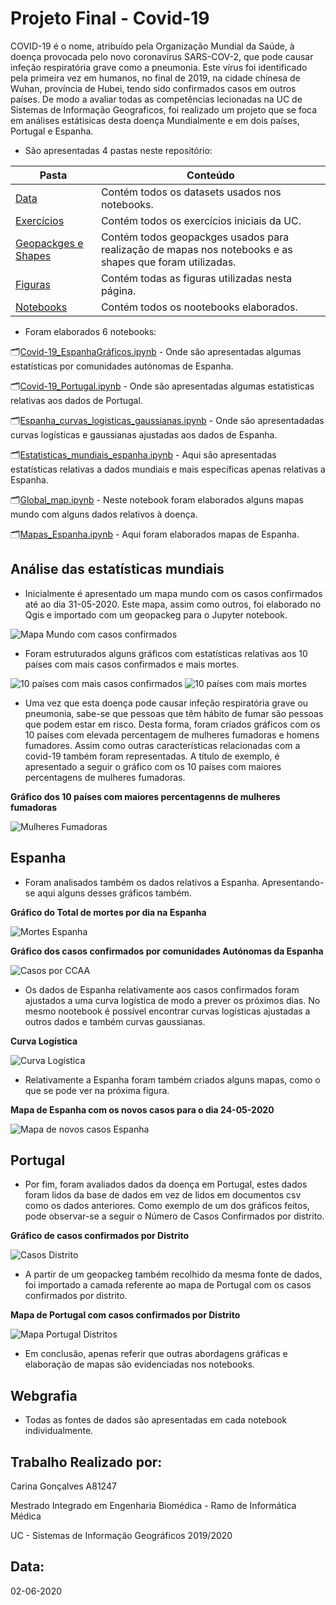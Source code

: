 # Projeto Final - Covid-19

COVID-19 é o nome, atribuído pela Organização Mundial da Saúde, à doença provocada pelo novo coronavírus SARS-COV-2, que pode causar infeção respiratória grave como a pneumonia. Este vírus foi identificado pela primeira vez em humanos, no final de 2019, na cidade chinesa de Wuhan, província de Hubei, tendo sido confirmados casos em outros países.
De modo a avaliar todas as competências lecionadas na UC de Sistemas de Informação Geograficos, foi realizado um projeto que se foca em análises estátisicas desta doença Mundialmente e em dois países, Portugal e Espanha.

- São apresentadas 4 pastas neste repositório:

Pasta | Conteúdo
------------ | -------------
[Data](https://github.com/CarinaA81247/Epidemiologia/tree/master/Data) | Contém todos os datasets usados nos notebooks.
[Exercícios](https://github.com/CarinaA81247/Epidemiologia/tree/master/Exercic%C3%ADos) | Contém todos os exercícios iniciais da UC.
[Geopackges e Shapes](https://github.com/CarinaA81247/Epidemiologia/tree/master/Geopackges%20e%20shapes) | Contém todos geopackges usados para realização de mapas nos notebooks e as shapes que foram utilizadas.
[Figuras](https://github.com/CarinaA81247/Epidemiologia/tree/master/Figuras) | Contém todas as figuras utilizadas nesta página.
[Notebooks](https://github.com/CarinaA81247/Epidemiologia/tree/master/Notebooks) | Contém todos os nootebooks elaborados.

- Foram elaborados 6 notebooks:

🗂️[Covid-19_EspanhaGráficos.ipynb](https://github.com/CarinaA81247/Epidemiologia/blob/master/Notebooks/Covid-19_EspanhaGr%C3%A1ficos.ipynb) - Onde são apresentadas algumas estatísticas por comunidades autónomas de Espanha.

🗂️[Covid-19_Portugal.ipynb](https://github.com/CarinaA81247/Epidemiologia/blob/master/Notebooks/Covid-19_Portugal.ipynb) - Onde são apresentadas algumas estatisticas relativas aos dados de Portugal.

🗂️[Espanha_curvas_logisticas_gaussianas.ipynb](https://github.com/CarinaA81247/Epidemiologia/blob/master/Notebooks/Espanha_curvas_logisticas_gaussianas.ipynb) - Onde são apresentadadas curvas logísticas e gaussianas ajustadas aos dados de Espanha.

🗂️[Estatisticas_mundiais_espanha.ipynb](https://github.com/CarinaA81247/Epidemiologia/blob/master/Notebooks/Estatisticas_mundiais_espanha.ipynb) - Aqui são apresentadas estatísticas relativas a dados mundiais e mais específicas apenas relativas a Espanha.

🗂️[Global_map.ipynb](https://github.com/CarinaA81247/Epidemiologia/blob/master/Notebooks/Global_map.ipynb) - Neste notebook foram elaborados alguns mapas mundo com alguns dados relativos à doença.

🗂️[Mapas_Espanha.ipynb](https://github.com/CarinaA81247/Epidemiologia/blob/master/Notebooks/Mapas_Espanha.ipynb) - Aqui foram elaborados mapas de Espanha.

## Análise das estatísticas mundiais

- Inicialmente é apresentado um mapa mundo com os casos confirmados até ao dia 31-05-2020. Este mapa, assim como outros, foi elaborado no Qgis e importado com um geopackeg para o Jupyter notebook.

![Mapa Mundo com casos confirmados](https://github.com/CarinaA81247/Epidemiologia/blob/master/Figuras/global_map_confirmed.png)

- Foram estruturados alguns gráficos com estatísticas relativas aos 10 países com mais casos confirmados e mais mortes.

![10 países com mais casos confirmados](https://github.com/CarinaA81247/Epidemiologia/blob/master/Figuras/10_countrie_global_confirmed.png) ![10 países com mais mortes](https://github.com/CarinaA81247/Epidemiologia/blob/master/Figuras/10_countrie_global_death.png)

- Uma vez que esta doença pode causar infeção respiratória grave ou pneumonia, sabe-se que pessoas que têm hábito de fumar são pessoas que podem estar em risco. Desta forma, foram criados gráficos com os 10 países com elevada percentagem de mulheres fumadoras e homens fumadores. Assim como outras características relacionadas com a covid-19 também foram representadas. A título de exemplo, é apresentado a seguir o gráfico com os 10 países com maiores percentagens de mulheres fumadoras.

**Gráfico dos 10 países com maiores percentagenns de mulheres fumadoras**

![Mulheres Fumadoras](https://github.com/CarinaA81247/Epidemiologia/blob/master/Figuras/10_countrie_global_female_smokers.png)

## Espanha

- Foram analisados também os dados relativos a Espanha. Apresentando-se aqui alguns desses gráficos também.

**Gráfico do Total de mortes por dia na Espanha**

![Mortes Espanha](https://github.com/CarinaA81247/Epidemiologia/blob/master/Figuras/sapin_total_deaths.png)

**Gráfico dos casos confirmados por comunidades Autónomas da Espanha**

![Casos por CCAA](https://github.com/CarinaA81247/Epidemiologia/blob/master/Figuras/spain_cases_ccaa.png)

- Os dados de Espanha relativamente aos casos confirmados foram ajustados a uma curva logística de modo a prever os próximos dias. No mesmo nootebook é possível encontrar curvas logísticas ajustadas a outros dados e também curvas gaussianas.

**Curva Logística**

![Curva Logística](https://github.com/CarinaA81247/Epidemiologia/blob/master/Figuras/spain_logistic_curve.png)

- Relativamente a Espanha foram também criados alguns mapas, como o que se pode ver na próxima figura.

**Mapa de Espanha com os novos casos para o dia 24-05-2020**

![Mapa de novos casos Espanha](https://github.com/CarinaA81247/Epidemiologia/blob/master/Figuras/map_spain_casos_novos.png)

## Portugal

- Por fim, foram avaliados dados da doença em Portugal, estes dados foram lidos da base de dados em vez de lidos em documentos csv como os dados anteriores. Como exemplo de um dos gráficos feitos, pode observar-se a seguir o Número de Casos Confirmados por distrito.

**Gráfico de casos confirmados por Distrito**

![Casos Distrito](https://github.com/CarinaA81247/Epidemiologia/blob/master/Figuras/portugal_casos_distrito.png)

- A partir de um geopackeg também recolhido da mesma fonte de dados, foi importado a camada referente ao mapa de Portugal com os casos confirmados por distrito.

**Mapa de Portugal com casos confirmados por Distrito**

![Mapa Portugal Distritos](https://github.com/CarinaA81247/Epidemiologia/blob/master/Figuras/map_portugal_casos_distrito.png)

- Em conclusão, apenas referir que outras abordagens gráficas e elaboração de mapas são evidenciadas nos notebooks.

## Webgrafia

- Todas as fontes de dados são apresentadas em cada notebook individualmente.

## Trabalho Realizado por:

Carina Gonçalves A81247 

Mestrado Integrado em Engenharia Biomédica - Ramo de Informática Médica

UC - Sistemas de Informação Geográficos 2019/2020

## Data:

02-06-2020



